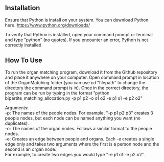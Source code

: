 ## Installation

Ensure that Python is install on your system. You can download Python here.
https://www.python.org/downloads/

To verify that Python is installed, open your command prompt or terminal and type "python" (no quotes). If you encounter an error, Python is not correctly installed.


## How To Use

To run the organ matching program, download it from the Github repository and place it anywhere on your computer.
Open command prompt in location of the OrganMatching folder (you can use cd "filepath" to change the directory the command prompt is in).
Once in the correct directory, the program can be run by typing in the format "python bipartite_matching_allocation.py -p p1 p2 -o o1 o2 -e p1 o1 -e p2 o2"

Arguments:  
-p: The names of the people nodes. For example, "-p p1 p2 p3" creates 3 people nodes, but each node can be named anything you want (no duplicates).  
-o: The names of the organ nodes. Follows a similar format to the people nodes.  
-e: Creates an edge between people and organs. Each -e creates a single edge only and takes two arguments where the first is a person node and the second is an organ node.  
For example, to create two edges you would type "-e p1 o1 -e p2 o2".
